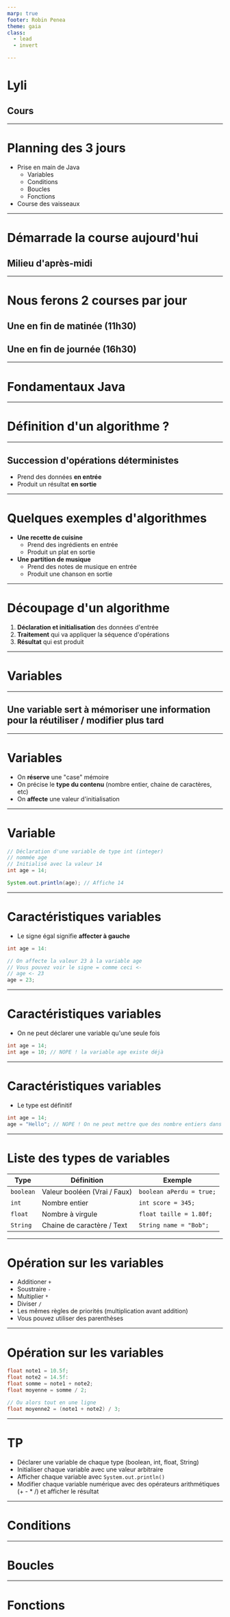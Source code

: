 ```yaml
---
marp: true
footer: Robin Penea
theme: gaia
class:
  - lead
  - invert

---
```

# Lyli
## **Cours**

---
# Planning des 3 jours
* Prise en main de Java
    * Variables
    * Conditions
    * Boucles
    * Fonctions
* Course des vaisseaux

---
# Démarrade la course aujourd'hui
## **Milieu d'après-midi**

---
# Nous ferons 2 courses par jour
## **Une en fin de matinée (11h30)**
## **Une en fin de journée (16h30)**

---
# Fondamentaux Java

---
# Définition d'un algorithme ?

---
## Succession d'opérations **déterministes**
* Prend des données **en entrée**
* Produit un résultat **en sortie**

---
# Quelques exemples d'algorithmes
* **Une recette de cuisine**
  * Prend des ingrédients en entrée
  * Produit un plat en sortie
* **Une partition de musique**
  * Prend des notes de musique en entrée
  * Produit une chanson en sortie

---
# Découpage d'un algorithme
1. **Déclaration et initialisation** des données d'entrée
1. **Traitement** qui va appliquer la séquence d'opérations
1. **Résultat** qui est produit


---
# Variables

---
## Une variable sert à **mémoriser une information** pour la réutiliser / modifier plus tard

---
# Variables
* On **réserve** une "case" mémoire
* On précise le **type du contenu** (nombre entier, chaine de caractères, etc)
* On **affecte** une valeur d'initialisation

---
# Variable
```java
// Déclaration d'une variable de type int (integer)
// nommée age
// Initialisé avec la valeur 14
int age = 14;

System.out.println(age); // Affiche 14
```

---
# Caractéristiques variables
* Le signe égal signifie **affecter à gauche**
```java
int age = 14:

// On affecte la valeur 23 à la variable age
// Vous pouvez voir le signe = comme ceci <-
// age <- 23
age = 23;
```

---
# Caractéristiques variables
* On ne peut déclarer une variable qu'une seule fois
```java
int age = 14;
int age = 10; // NOPE ! la variable age existe déjà
```

---
# Caractéristiques variables
* Le type est définitif
```java
int age = 14;
age = "Hello"; // NOPE ! On ne peut mettre que des nombre entiers dans age
```

---
# Liste des types de variables
 | Type      | Définition                   | Exemple                  |
| --------- | ---------------------------- | ------------------------ |
| `boolean` | Valeur booléen (Vrai / Faux) | `boolean aPerdu = true;` |
| `int`     | Nombre entier                | `int score = 345;`       |
| `float`   | Nombre à virgule             | `float taille = 1.80f;`  |
| `String`  | Chaine de caractère / Text   | `String name = "Bob";`   |


---
# Opération sur les variables
* Additioner `+`
* Soustraire `-`
* Multiplier `*`
* Diviser `/`
* Les mêmes règles de priorités (multiplication avant addition)
* Vous pouvez utiliser des parenthèses

---
# Opération sur les variables
```java
float note1 = 10.5f;
float note2 = 14.5f:
float somme = note1 + note2;
float moyenne = somme / 2;

// Ou alors tout en une ligne
float moyenne2 = (note1 + note2) / 3;
```

---
# TP
<!-- _class: lead -->
* Déclarer une variable de chaque type (boolean, int, float, String)
* Initialiser chaque variable avec une valeur arbitraire
* Afficher chaque variable avec `System.out.println()`
* Modifier chaque variable numérique avec des opérateurs arithmétiques (+ - * /) et afficher le résultat


---
# Conditions

---
# Boucles

---
# Fonctions